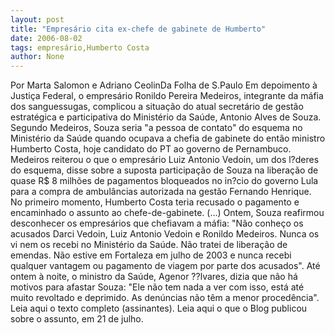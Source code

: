 ```yaml
---
layout: post
title: "Empresário cita ex-chefe de gabinete de Humberto"
date: 2006-08-02
tags: empresário,Humberto Costa
author: None
---
```


Por Marta Salomon e Adriano CeolinDa Folha de S.Paulo
Em depoimento à Justiça Federal, o empresário Ronildo Pereira Medeiros, integrante da máfia dos sanguessugas, complicou a situação do atual secretário de gestão estratégica e participativa do Ministério da Saúde, Antonio Alves de Souza.
Segundo Medeiros, Souza seria \"a pessoa de contato\" do esquema no Ministério da Saúde quando ocupava a chefia de gabinete do então ministro Humberto Costa, hoje candidato do PT ao governo de Pernambuco.
Medeiros reiterou o que o empresário Luiz Antonio Vedoin, um dos l?deres do esquema, disse sobre a suposta participação de Souza na liberação de quase R$ 8 milhões de pagamentos bloqueados no in?cio do governo Lula para a compra de ambulâncias autorizada na gestão Fernando Henrique. 
No primeiro momento, Humberto Costa teria recusado o pagamento e encaminhado o assunto ao chefe-de-gabinete.
(...)
Ontem, Souza reafirmou desconhecer os empresários que chefiavam a máfia: \"Não conheço os acusados Darci Vedoin, Luiz Antonio Vedoin e Ronildo Medeiros. Nunca os vi nem os recebi no Ministério da Saúde. Não tratei de liberação de emendas. Não estive em Fortaleza em julho de 2003 e nunca recebi qualquer vantagem ou pagamento de viagem por parte dos acusados\".
Até ontem à noite, o ministro da Saúde, Agenor ??lvares, dizia que não há motivos para afastar Souza: \"Ele não tem nada a ver com isso, está até muito revoltado e deprimido. As denúncias não têm a menor procedência\".
Leia aqui o texto completo (assinantes).
Leia aqui o que o Blog publicou sobre o assunto, em 21 de julho. 